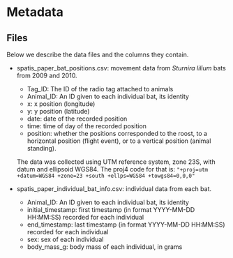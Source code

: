 # Metadata

## Files

Below we describe the data files and the columns they contain.

- spatis_paper_bat_positions.csv: movement data from _Sturnira lilium_ bats from 2009 and 2010.
  * Tag_ID: The ID of the radio tag attached to animals
  * Animal_ID: An ID given to each individual bat, its identity
  * x: x position (longitude)
  * y: y position (latitude)
  * date: date of the recorded position 
  * time: time of day of the recorded position 
  * position: whether the positions corresponded to the roost, to a horizontal position 
  (flight event), or to a vertical position (animal standing). 
  
  The data was collected using UTM reference system, zone 23S, with datum and ellipsoid WGS84.
  The proj4 code for that is: `"+proj=utm +datum=WGS84 +zone=23 +south +ellps=WGS84 +towgs84=0,0,0"`

- spatis_paper_individual_bat_info.csv: individual data from each bat.
  * Animal_ID: An ID given to each individual bat, its identity
  * initial_timestamp: first timestamp (in format YYYY-MM-DD HH:MM:SS) recorded for each individual
  * end_timestamp: last timestamp (in format YYYY-MM-DD HH:MM:SS) recorded for each individual
  * sex: sex of each individual
  * body_mass_g: body mass of each individual, in grams
